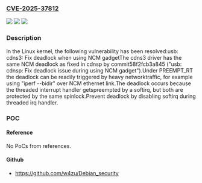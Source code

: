 ### [CVE-2025-37812](https://cve.mitre.org/cgi-bin/cvename.cgi?name=CVE-2025-37812)
![](https://img.shields.io/static/v1?label=Product&message=Linux&color=blue)
![](https://img.shields.io/static/v1?label=Version&message=7733f6c32e36ff9d7adadf40001039bf219b1cbe%3C%20eebfb64c624fc738b669100173344fb441c5e719%20&color=brighgreen)
![](https://img.shields.io/static/v1?label=Vulnerability&message=n%2Fa&color=brighgreen)

### Description

In the Linux kernel, the following vulnerability has been resolved:usb: cdns3: Fix deadlock when using NCM gadgetThe cdns3 driver has the same NCM deadlock as fixed in cdnsp by commit58f2fcb3a845 ("usb: cdnsp: Fix deadlock issue during using NCM gadget").Under PREEMPT_RT the deadlock can be readily triggered by heavy networktraffic, for example using "iperf --bidir" over NCM ethernet link.The deadlock occurs because the threaded interrupt handler getspreempted by a softirq, but both are protected by the same spinlock.Prevent deadlock by disabling softirq during threaded irq handler.

### POC

#### Reference
No PoCs from references.

#### Github
- https://github.com/w4zu/Debian_security

